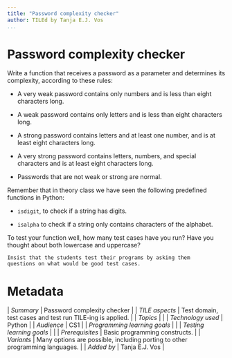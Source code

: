 ```yaml
---
title: "Password complexity checker"
author: TILEd by Tanja E.J. Vos
...
```


# Password complexity checker

Write a function that receives a password as a parameter and
determines its complexity, according to these rules:

-   A very weak password contains only numbers and is less than
    eight characters long.

-   A weak password contains only letters and is less than eight
    characters long.

-   A strong password contains letters and at least one number, and
    is at least eight characters long.

-   A very strong password contains letters, numbers, and special
    characters and is at least eight characters long.

-   Passwords that are not weak or strong are normal.

Remember that in theory class we have seen the following predefined
functions in Python:

- `isdigit`, to check if a string has digits.

- `isalpha` to check if a string only contains characters of the alphabet.

To test your function well, how many test cases have you run? Have
you thought about both lowercase and uppercase?

```testruntile
Insist that the students test their programs by asking them
questions on what would be good test cases.
```

# Metadata

| *Summary*                     | Password complexity checker |
| *TILE aspects*                | Test domain, test cases and test run TILE-ing is applied. |
| *Topics*                      |  |
| *Technology used*             | Python |
| *Audience*                    | CS1 |
| *Programming learning goals*  |  |
| *Testing learning goals*      |  |
| *Prerequisites*               | Basic programming constructs. |
| *Variants*                    | Many options are possible, including porting to other programming languages. | 
| *Added by*                    | Tanja E.J. Vos |   

